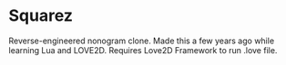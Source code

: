 # Squarez

Reverse-engineered nonogram clone. Made this a few years ago while learning Lua and LOVE2D. Requires Love2D Framework to run .love file.
